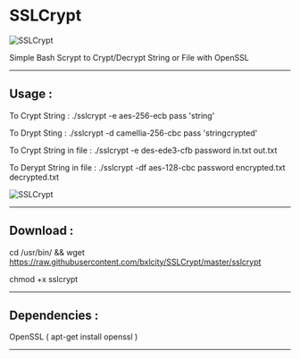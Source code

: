 # SSLCrypt

![SSLCrypt](https://i.imgur.com/io7Gr0b.png)

Simple Bash Scrypt to Crypt/Decrypt String or File with OpenSSL

______________________________________________________________________________________________

## Usage :

To Crypt String : ./sslcrypt -e aes-256-ecb pass 'string'

To Drypt Sting : ./sslcrypt -d camellia-256-cbc pass 'stringcrypted'

To Crypt String in file  : ./sslcrypt -e des-ede3-cfb password in.txt out.txt

To Derypt String in file : ./sslcrypt -df aes-128-cbc password encrypted.txt decrypted.txt

![SSLCrypt](https://i.imgur.com/k5BCEyC.png)

______________________________________________________________________________________________


## Download :

cd /usr/bin/ && wget https://raw.githubusercontent.com/bxlcity/SSLCrypt/master/sslcrypt 

chmod +x sslcrypt


______________________________________________________________________________________________




## Dependencies :

 OpenSSL ( apt-get install openssl )

______________________________________________________________________________________________


